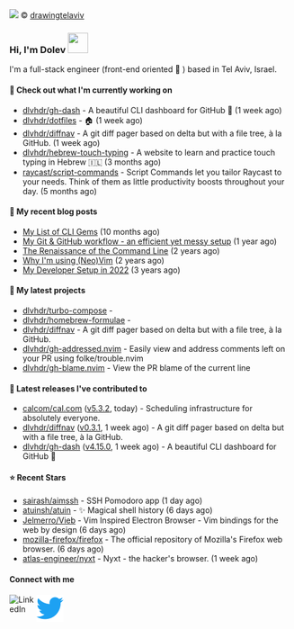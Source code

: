 <img src="https://user-images.githubusercontent.com/6196971/205364459-63d54329-d28a-403f-ac06-3baeb4685b46.jpg" />
© <a href="https://www.instagram.com/drawingtelaviv/">drawingtelaviv</a>

### Hi, I'm Dolev <img width="36px" height="36px" src="https://user-images.githubusercontent.com/1303154/88677602-1635ba80-d120-11ea-84d8-d263ba5fc3c0.gif" />

I'm a full-stack engineer (front-end oriented :rainbow: ) based in Tel Aviv, Israel.

#### 👷 Check out what I'm currently working on

- [dlvhdr/gh-dash](https://github.com/dlvhdr/gh-dash) - A beautiful CLI dashboard for GitHub 🚀  (1 week ago)
- [dlvhdr/dotfiles](https://github.com/dlvhdr/dotfiles) - 🏠 (1 week ago)
- [dlvhdr/diffnav](https://github.com/dlvhdr/diffnav) - A git diff pager based on delta but with a file tree, à la GitHub. (1 week ago)
- [dlvhdr/hebrew-touch-typing](https://github.com/dlvhdr/hebrew-touch-typing) - A website to learn and practice touch typing in Hebrew 🇮🇱 (3 months ago)
- [raycast/script-commands](https://github.com/raycast/script-commands) - Script Commands let you tailor Raycast to your needs. Think of them as little productivity boosts throughout your day. (5 months ago)

#### 📜 My recent blog posts

- [My List of CLI Gems](https://dlvhdr.me/posts/cli-tools) (10 months ago)
- [My Git &amp; GitHub workflow - an efficient yet messy setup](https://dlvhdr.me/posts/how-i-use-github) (1 year ago)
- [The Renaissance of the Command Line](https://dlvhdr.me/posts/the-renaissance-of-the-command-line) (2 years ago)
- [Why I&#39;m using (Neo)Vim](https://dlvhdr.me/posts/why-im-using-vim) (2 years ago)
- [My Developer Setup in 2022](https://dlvhdr.me/posts/dev-setup) (3 years ago)

#### 🌱 My latest projects

- [dlvhdr/turbo-compose](https://github.com/dlvhdr/turbo-compose) - 
- [dlvhdr/homebrew-formulae](https://github.com/dlvhdr/homebrew-formulae) - 
- [dlvhdr/diffnav](https://github.com/dlvhdr/diffnav) - A git diff pager based on delta but with a file tree, à la GitHub.
- [dlvhdr/gh-addressed.nvim](https://github.com/dlvhdr/gh-addressed.nvim) - Easily view and address comments left on your PR using folke/trouble.nvim
- [dlvhdr/gh-blame.nvim](https://github.com/dlvhdr/gh-blame.nvim) - View the PR blame of the current line

#### 🔭 Latest releases I've contributed to

- [calcom/cal.com](https://github.com/calcom/cal.com) ([v5.3.2](https://github.com/calcom/cal.com/releases/tag/v5.3.2), today) - Scheduling infrastructure for absolutely everyone.
- [dlvhdr/diffnav](https://github.com/dlvhdr/diffnav) ([v0.3.1](https://github.com/dlvhdr/diffnav/releases/tag/v0.3.1), 1 week ago) - A git diff pager based on delta but with a file tree, à la GitHub.
- [dlvhdr/gh-dash](https://github.com/dlvhdr/gh-dash) ([v4.15.0](https://github.com/dlvhdr/gh-dash/releases/tag/v4.15.0), 1 week ago) - A beautiful CLI dashboard for GitHub 🚀 

#### ⭐ Recent Stars

- [sairash/aimssh](https://github.com/sairash/aimssh) - SSH Pomodoro app (1 day ago)
- [atuinsh/atuin](https://github.com/atuinsh/atuin) - ✨ Magical shell history (6 days ago)
- [Jelmerro/Vieb](https://github.com/Jelmerro/Vieb) - Vim Inspired Electron Browser - Vim bindings for the web by design (6 days ago)
- [mozilla-firefox/firefox](https://github.com/mozilla-firefox/firefox) - The official repository of Mozilla&#39;s Firefox web browser. (6 days ago)
- [atlas-engineer/nyxt](https://github.com/atlas-engineer/nyxt) - Nyxt - the hacker&#39;s browser. (1 week ago)

#### Connect with me

[<img align="left" alt="LinkedIn" width="48px" src="https://camo.githubusercontent.com/c8a9c5b414cd812ad6a97a46c29af67239ddaeae08c41724ff7d945fb4c047e5/68747470733a2f2f6564656e742e6769746875622e696f2f537570657254696e7949636f6e732f696d616765732f7376672f6c696e6b6564696e2e737667" />][linkedin]

[<img align="left" alt="Twitter" width="48px" src="icons/twitter.svg" />][twitter]

[linkedin]: https://www.linkedin.com/in/dolev-hadar/
[twitter]: https://twitter.com/elys1um

